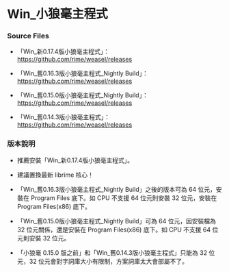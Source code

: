 # Win_小狼毫主程式

### Source Files

- 「Win_新0.17.4版小狼毫主程式」：https://github.com/rime/weasel/releases

- 「Win_舊0.16.3版小狼毫主程式_Nightly Build」：https://github.com/rime/weasel/releases

- 「Win_舊0.15.0版小狼毫主程式_Nightly Build」：https://github.com/rime/weasel/releases

- 「Win_舊0.14.3版小狼毫主程式」：https://github.com/rime/weasel/releases

### 版本說明

- 推薦安裝「Win_新0.17.4版小狼毫主程式」。

- 建議置換最新 librime 核心！

- 「Win_舊0.16.3版小狼毫主程式_Nightly Build」之後的版本可為 64 位元，安裝在 Program Files 底下。如 CPU 不支援 64 位元則安裝 32 位元，安裝在 Program Files(x86) 底下。

- 「Win_舊0.15.0版小狼毫主程式_Nightly Build」可為 64 位元，因安裝檔為 32 位元關係，還是安裝在 Program Files(x86) 底下。如 CPU 不支援 64 位元則安裝 32 位元。

- 「小狼毫 0.15.0 版之前」和「Win_舊0.14.3版小狼毫主程式」只能為 32 位元，32 位元會對字詞庫大小有限制，方案詞庫太大會部屬不了。


